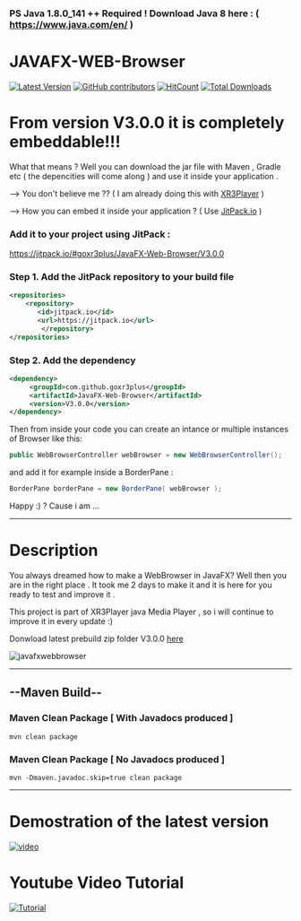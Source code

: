 ### PS Java 1.8.0_141 ++ Required ! Download Java 8 here : ( https://www.java.com/en/ )

# JAVAFX-WEB-Browser 

[![Latest Version](https://img.shields.io/github/release/goxr3plus/JavaFX-Web-Browser.svg?style=flat-square)](https://github.com/goxr3plus/JavaFX-Web-Browser/releases)
[![GitHub contributors][contributors-image]][contributors-url]
[![HitCount](http://hits.dwyl.io/goxr3plus/JavaFX-Web-Browser.svg)](http://hits.dwyl.io/goxr3plus/xr3player)
[![Total Downloads](https://img.shields.io/github/downloads/goxr3plus/JavaFX-Web-Browser/total.svg)](https://github.com/goxr3plus/JavaFX-Web-Browser/releases)

[contributors-url]: https://github.com/goxr3plus/JavaFX-Web-Browser/graphs/contributors
[contributors-image]: https://img.shields.io/github/contributors/goxr3plus/JavaFX-Web-Browser.svg

# From version V3.0.0 it is completely embeddable!!!

What that means ? Well you can download the jar file with Maven , Gradle etc ( the depencities will come along ) and use it inside your application . 

--> You don't believe me ?? ( I am already doing this with [XR3Player](https://github.com/goxr3plus/XR3Player) ) 

--> How you can embed it inside your application ? ( Use [JitPack.io](https://jitpack.io/#goxr3plus/JavaFX-Web-Browser/V3.0.0) )

### Add it to your project using JitPack :

https://jitpack.io/#goxr3plus/JavaFX-Web-Browser/V3.0.0

### Step 1. Add the JitPack repository to your build file
``` XML
<repositories>
	<repository>
	   <id>jitpack.io</id>
	   <url>https://jitpack.io</url>
        </repository>
</repositories>
```

###  Step 2. Add the dependency
``` XML
<dependency>
	 <groupId>com.github.goxr3plus</groupId>
	 <artifactId>JavaFX-Web-Browser</artifactId>
	 <version>V3.0.0</version>
</dependency>
```

Then from inside your code you can create an intance or multiple instances of Browser like this:

``` JAVA
public WebBrowserController webBrowser = new WebBrowserController();
```

and add it for example inside a BorderPane :

```JAVA
BorderPane borderPane = new BorderPane( webBrowser );
```

Happy :) ?  Cause i am ...

---

# Description

You always dreamed how to make a WebBrowser in JavaFX? Well then you are in the right place . It took me 2 days to make it and it is here for you ready to test and improve it .

This project is part of XR3Player java Media Player , so i will continue to improve it in every update :) 

Donwload latest prebuild zip folder V3.0.0 [here](https://github.com/goxr3plus/JavaFX-Web-Browser/releases/download/V3.0.0/JavaFXWebBrowser.zip)

![javafxwebbrowser](https://user-images.githubusercontent.com/20374208/32561528-18323d74-c4b5-11e7-9552-f7aeba4f9728.jpg)

---

## --Maven Build--

### Maven Clean Package [ With Javadocs produced ]

```mvn clean package``` 

### Maven Clean Package [ No Javadocs produced ]

```mvn -Dmaven.javadoc.skip=true clean package``` 

---

# Demostration of the latest version 
[![video](http://img.youtube.com/vi/fAFT7Vsm16o/0.jpg)](https://www.youtube.com/watch?v=fAFT7Vsm16o)


# Youtube Video Tutorial
[![Tutorial](http://img.youtube.com/vi/K7TH206PX0I/0.jpg)](https://www.youtube.com/watch?v=K7TH206PX0I)

